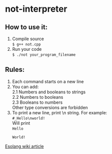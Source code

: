 # not-interpreter

## How to use it:
1. Compile source  
<code>$ g++ not.cpp</code>
2. Run your code  
<code>$ ./not your_program_filename</code>

## Rules:
1. Each command starts on a new line
2. You can add:  
    2.1 Numbers and booleans to strings  
    2.2 Numbers to booleans  
    2.3 Booleans to numbers  
    Other type conversions are forbidden
3. To print a new line, print \n string. For example:  
<code>#_Hello\nworld!</code>  
Will print  
<code>Hello  
    World!</code>

[Esolang wiki article](https://esolangs.org/wiki/!) 
